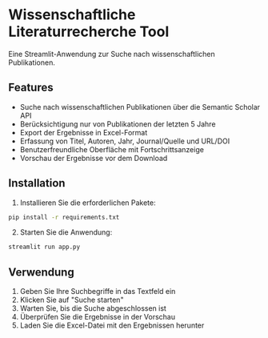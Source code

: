 # Wissenschaftliche Literaturrecherche Tool

Eine Streamlit-Anwendung zur Suche nach wissenschaftlichen Publikationen.

## Features

- Suche nach wissenschaftlichen Publikationen über die Semantic Scholar API
- Berücksichtigung nur von Publikationen der letzten 5 Jahre
- Export der Ergebnisse in Excel-Format
- Erfassung von Titel, Autoren, Jahr, Journal/Quelle und URL/DOI
- Benutzerfreundliche Oberfläche mit Fortschrittsanzeige
- Vorschau der Ergebnisse vor dem Download

## Installation

1. Installieren Sie die erforderlichen Pakete:
```bash
pip install -r requirements.txt
```

2. Starten Sie die Anwendung:
```bash
streamlit run app.py
```

## Verwendung

1. Geben Sie Ihre Suchbegriffe in das Textfeld ein
2. Klicken Sie auf "Suche starten"
3. Warten Sie, bis die Suche abgeschlossen ist
4. Überprüfen Sie die Ergebnisse in der Vorschau
5. Laden Sie die Excel-Datei mit den Ergebnissen herunter
